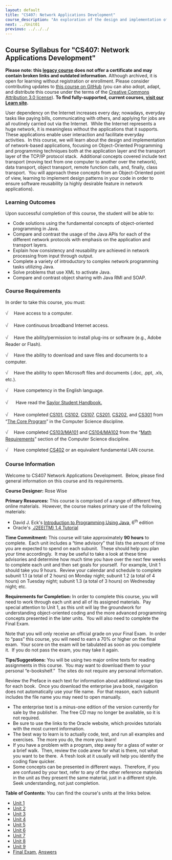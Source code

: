 ```yaml
---
layout: default
title: "CS407: Network Applications Development"
course_description: "An exploration of the design and implementation of network-based applications, focusing on object-oriented programming and programming techniques, both at the application layer and the transport layer of the TCP/IP protocol stack."
next: ../Unit01
previous: ../../../
---
```

Course Syllabus for "CS407: Network Applications Development"
-------------------------------------------------------------

**Please note: this [legacy course](https://sayloracademy.zendesk.com/hc/en-us/articles/206089967) does not offer a certificate and may contain 
broken links and outdated information.** Although archived, it is open 
for learning without registration or enrollment. Please consider contributing 
updates to [this course on GitHub](https://github.com/saylordotorg/course_comm407) 
(you can also adopt, adapt, and distribute this course under the terms of 
the [Creative Commons Attribution 3.0 license](http://creativecommons.org/licenses/by/3.0/)). **To find fully-supported, current courses, [visit our 
Learn site](https://learn.saylor.org).**

User dependency on the Internet increases every day; nowadays, everyday
tasks like paying bills, communicating with others, and applying for
jobs are all routinely carried out via the Internet.  While the Internet
represents a huge network, it is meaningless without the applications
that it supports.  These applications enable user interaction and
facilitate everyday activities.  In this course, we will learn about the
design and implementation of network-based applications, focusing on
Object-Oriented Programming and programming techniques both at the
application layer and the transport layer of the TCP/IP protocol stack. 
Additional concepts covered include text transport (moving text from one
computer to another over the network), data transport, object transport,
remote function calls, and, finally, class transport.  You will approach
these concepts from an Object-Oriented point of view, learning to
implement design patterns in your code in order to ensure software
reusability (a highly desirable feature in network applications).

### Learning Outcomes

Upon successful completion of this course, the student will be able
to:  

-   Code solutions using the fundamental concepts of object-oriented
    programming in Java.
-   Compare and contrast the usage of the Java APIs for each of the
    different network protocols with emphasis on the application and
    transport layers.
-   Explain how consistency and reusability are achieved in network
    processing from input through output.
-   Complete a variety of introductory to complex network programming
    tasks utilizing Java.
-   Solve problems that use XML to activate Java.
-   Compare and contrast object sharing with Java RMI and SOAP.

### Course Requirements

In order to take this course, you must:  
  
 <span dir="LTR"><span
style="color: rgb(85, 85, 85); font-family: 'Myriad Pro', 'Gill Sans', 'Gill Sans MT', Calibri, sans-serif; font-size: 16px; line-height: 24px; text-align: left; -webkit-text-size-adjust: none; ">√
   </span>Have access to a computer.</span>  
  
 <span dir="LTR"><span
style="color: rgb(85, 85, 85); font-family: 'Myriad Pro', 'Gill Sans', 'Gill Sans MT', Calibri, sans-serif; font-size: 16px; line-height: 24px; text-align: left; -webkit-text-size-adjust: none; ">√
   </span>Have continuous broadband Internet access.</span>  
  
 <span dir="LTR"><span
style="color: rgb(85, 85, 85); font-family: 'Myriad Pro', 'Gill Sans', 'Gill Sans MT', Calibri, sans-serif; font-size: 16px; line-height: 24px; text-align: left; -webkit-text-size-adjust: none; ">√
   </span>Have the ability/permission to install plug-ins or software
(e.g., Adobe Reader or Flash).</span>  
  
 <span dir="LTR"><span
style="color: rgb(85, 85, 85); font-family: 'Myriad Pro', 'Gill Sans', 'Gill Sans MT', Calibri, sans-serif; font-size: 16px; line-height: 24px; text-align: left; -webkit-text-size-adjust: none; ">√
   </span>Have the ability to download and save files and documents to a
computer.</span>  
  
 <span dir="LTR"><span
style="color: rgb(85, 85, 85); font-family: 'Myriad Pro', 'Gill Sans', 'Gill Sans MT', Calibri, sans-serif; font-size: 16px; line-height: 24px; text-align: left; -webkit-text-size-adjust: none; ">√
   </span>Have the ability to open Microsoft files and documents (.doc,
.ppt, .xls, etc.).</span>  
  
 <span dir="LTR"><span
style="color: rgb(85, 85, 85); font-family: 'Myriad Pro', 'Gill Sans', 'Gill Sans MT', Calibri, sans-serif; font-size: 16px; line-height: 24px; text-align: left; -webkit-text-size-adjust: none; ">√
   </span>Have competency in the English language.</span>  

<span dir="LTR"><span
style="color: rgb(85, 85, 85); font-family: 'Myriad Pro', 'Gill Sans', 'Gill Sans MT', Calibri, sans-serif; font-size: 16px; line-height: 24px; text-align: left; -webkit-text-size-adjust: none; ">√</span></span>     
Have read the [Saylor Student
Handbook.](http://www.saylor.org/site/wp-content/uploads/2012/05/Saylor-StudentHandbook.pdf)

<span dir="LTR"><span
style="color: rgb(85, 85, 85); font-family: 'Myriad Pro', 'Gill Sans', 'Gill Sans MT', Calibri, sans-serif; font-size: 16px; line-height: 24px; text-align: left; -webkit-text-size-adjust: none; ">√
   </span>Have completed
[CS101](http://www.saylor.org/courses/cs101/)</span>,
[CS102](http://www.saylor.org/courses/cs102/),
[CS107](http://www.saylor.org/courses/cs107/),
[CS201](http://www.saylor.org/courses/cs201/),
[CS202](http://www.saylor.org/courses/cs202/), and
[CS301](http://www.saylor.org/courses/cs301/) from “[The Core
Program](http://www.saylor.org/majors/computer-science/)” in the
Computer Science discipline.  
  
 <span dir="LTR"><span
style="color: rgb(85, 85, 85); font-family: 'Myriad Pro', 'Gill Sans', 'Gill Sans MT', Calibri, sans-serif; font-size: 16px; line-height: 24px; text-align: left; -webkit-text-size-adjust: none; ">√
   </span>Have completed
[CS103/MA101](http://www.saylor.org/courses/cs103/)</span> and
[CS104/MA102](http://www.saylor.org/courses/cs104/) from the “[Math
Requirements](http://www.saylor.org/majors/computer-science/)” section
of the Computer Science discipline.  
  
 <span
style="color: rgb(85, 85, 85); font-family: 'Myriad Pro', 'Gill Sans', 'Gill Sans MT', Calibri, sans-serif; font-size: 16px; line-height: 24px; text-align: left; -webkit-text-size-adjust: none; ">√
   </span>Have completed
[CS402](http://www.saylor.org/courses/cs402/) or an equivalent
fundamental LAN course.

### Course Information

Welcome to CS407 Network Applications Development.  Below, please find
general information on this course and its requirements. 

**Course Designer:** Rose Wise

**Primary Resources:** This course is comprised of a range of different
free, online materials.  However, the course makes primary use of the
following materials:

-   <span dir="LTR">David J. Eck's [Introduction to Programming Using
    Java,](http://math.hws.edu/javanotes/)</span> 6<sup>th</sup> edition
-   <span dir="LTR">Oracle's [ J2EE(TM) 1.4
    Tutorial](http://docs.oracle.com/javaee/1.4/tutorial/doc/About.html#wp63721)</span>

**Time Commitment:** This course will take approximately **90 hours** to
complete.  Each unit includes a “time advisory” that lists the amount of
time you are expected to spend on each subunit.  These should help you
plan your time accordingly.  It may be useful to take a look at these
time advisories and determine how much time you have over the next few
weeks to complete each unit and then set goals for yourself.  For
example, Unit 1 should take you 9 hours.  Review your calendar and
schedule to complete subunit 1.1 (a total of 2 hours) on Monday night;
subunit 1.2 (a total of 4 hours) on Tuesday night; subunit 1.3 (a total
of 3 hours) on Wednesday night; etc.

**Requirements for Completion:** In order to complete this course, you
will need to work through each unit and all of its assigned materials. 
Pay special attention to Unit 1, as this unit will lay the groundwork
for understanding object-oriented coding and the more advanced
programming concepts presented in the later units.  You will also need
to complete the Final Exam.

Note that you will only receive an official grade on your Final Exam. 
In order to “pass” this course, you will need to earn a 70% or higher on
the final exam.  Your score on the exam will be tabulated as soon as you
complete it.  If you do not pass the exam, you may take it again.

**Tips/Suggestions:** You will be using two major online texts for
reading assignments in this course.  You may want to download them to
your personal “e-bookshelf.”  The sites do not require any personal
information. 

Review the Preface in each text for information about additional usage
tips for each book.  Once you download the enterprise java book,
navigation does not automatically use your file name.  For that reason,
each subunit includes the file name you may need to open manually.

-   <span dir="LTR">The enterprise text is a minus-one edition of the
    version currently for sale by the publisher.  The free CD may no
    longer be available, so it is not required.  </span>
-   <span dir="LTR">Be sure to use the links to the Oracle website,
    which provides tutorials with the most current information.  </span>
-   <span dir="LTR">The best way to learn is to actually code, test, and
    run all examples and exercises.  The more you do, the more you
    learn!  </span>
-   <span dir="LTR">If you have a problem with a program, step away for
    a glass of water or a brief walk.  Then, review the code anew for
    what is there, not what you want to be there.  A fresh look at it
    usually will help you identify the coding flaw quicker.</span>
-   Some concepts can be presented in different ways.  Therefore, if you
    are confused by your text, refer to any of the other reference
    materials in the unit as they present the same material, just in a
    different style.  Seek understanding, not just completion.

**Table of Contents:** You can find the course's units at the links below.

- [Unit 1](https://legacy.saylor.org/cs407/Unit01/)
- [Unit 2](https://legacy.saylor.org/cs407/Unit02/)
- [Unit 3](https://legacy.saylor.org/cs407/Unit03/)
- [Unit 4](https://legacy.saylor.org/cs407/Unit04/)
- [Unit 5](https://legacy.saylor.org/cs407/Unit05/)
- [Unit 6](https://legacy.saylor.org/cs407/Unit06/)
- [Unit 7](https://legacy.saylor.org/cs407/Unit07/)
- [Unit 8](https://legacy.saylor.org/cs407/Unit08/)
- [Unit 9](https://legacy.saylor.org/cs407/Unit09/)
- [Final Exam](http://saylordotorg.github.io/LegacyExams/CS/CS407/CS407-FinalExam.html), [Answers](http://saylordotorg.github.io/LegacyExams/CS/CS407/CS407-FinalExam-Answers.html)
